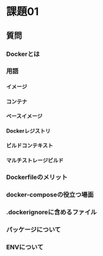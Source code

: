 # 課題01

## 質問

### Dockerとは

### 用語

#### イメージ

#### コンテナ

#### ベースイメージ

#### Dockerレジストリ

#### ビルドコンテキスト

#### マルチストレージビルド

### Dockerfileのメリット

### docker-composeの役立つ場面

### .dockerignoreに含めるファイル

### パッケージについて

### ENVについて
